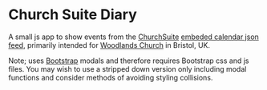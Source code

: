 # Church Suite Diary

A small js app to show events from the [ChurchSuite](https://github.com/ChurchSuite) [embeded calendar json feed](https://github.com/ChurchSuite/churchsuite-api/blob/master/modules/embed.md#calendar-json-feed), primarily intended for [Woodlands Church](https://woodlandschurch.net/) in Bristol, UK.

Note; uses [Bootstrap](http://getbootstrap.com/) modals and therefore requires Bootstrap css and js files. You may wish to use a stripped down version only including modal functions and consider methods of avoiding styling collisions.
